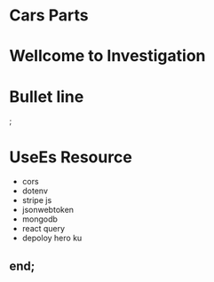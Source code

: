 # Cars Parts
# Wellcome to Investigation
# Bullet line
;

# UseEs Resource 
* cors
* dotenv
* stripe js
* jsonwebtoken 
* mongodb 
* react query
* depoloy hero ku
  

## end;
